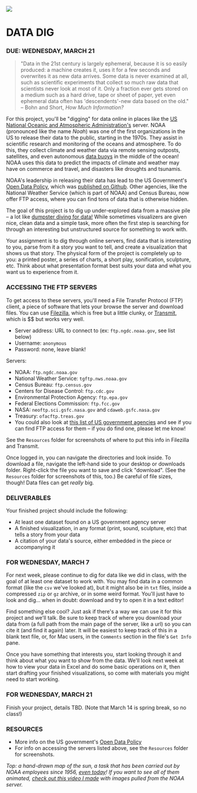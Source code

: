 ![](https://raw.githubusercontent.com/jeffThompson/DataVisualization/master/Images/Week06_DataDig/SolarSynopticMap_2015-07-07.jpg)

DATA DIG
====

### DUE: WEDNESDAY, MARCH 21  

> "Data in the 21st century is largely ephemeral, because it is so easily produced: a machine creates it, uses it for a few seconds and overwrites it as new data arrives. Some data is never examined at all, such as scientific experiments that collect so much raw data that scientists never look at most of it. Only a fraction ever gets stored on a medium such as a hard drive, tape or sheet of paper, yet even ephemeral data often has 'descendents'-new data based on the old." – Bohn and Short, *How Much Information?*

For this project, you'll be "digging" for data online in places like the [US National Oceanic and Atmospheric Administration's](http://www.noaa.gov/) server. NOAA (pronounced like the name *Noah*) was one of the first organizations in the US to release their data to the public, starting in the 1970s. They assist in scientific research and monitoring of the oceans and atmosphere. To do this, they collect climate and weather data via remote sensing outposts, satellites, and even autonomous [data buoys](http://www.ndbc.noaa.gov/) in the middle of the ocean! NOAA uses this data to predict the impacts of climate and weather may have on commerce and travel, and disasters like droughts and tsunamis.

NOAA's leadership in releasing their data has lead to the US Government's [Open Data Policy](https://en.wikipedia.org/wiki/Open_data_in_the_United_States), which was [published on Github](https://project-open-data.cio.gov/). Other agencies, like the National Weather Service (which is part of NOAA) and Census Bureau, now offer FTP access, where you can find tons of data that is otherwise hidden.

The goal of this project is to dig up under-explored data from a massive pile – a lot like [dumpster diving for data!](https://giphy.com/gifs/check-it-out-dr-steve-brule-xLsaBMK6Mg8DK/fullscreen) While sometimes visualizers are given nice, clean data and a simple task, more often the first step is searching for through an interesting but unstructured source for something to work with.

Your assignment is to dig through online servers, find data that is interesting to you, parse from it a story you want to tell, and create a visualization that shows us that story. The physical form of the project is completely up to you: a printed poster, a series of charts, a short play, sonification, sculpture, etc. Think about what presentation format best suits your data and what you want us to experience from it.

### ACCESSING THE FTP SERVERS  
To get access to these servers, you'll need a File Transfer Protocol (FTP) client, a piece of software that lets your browse the server and download files. You can use [Filezilla](https://sourceforge.net/projects/filezilla/), which is free but a little clunky, or [Transmit](https://panic.com/transmit/), which is $$ but works very well.

* Server address: URL to connect to (ex: `ftp.ngdc.noaa.gov`, see list below)  
* Username: `anonymous`  
* Password: none, leave blank!  

Servers:
* NOAA: `ftp.ngdc.noaa.gov`  
* National Weather Service: `tgftp.nws.noaa.gov`  
* Census Bureau: `ftp.census.gov`  
* Centers for Disease Control: `ftp.cdc.gov`  
* Environmental Protection Agency: `ftp.epa.gov`  
* Federal Elections Commission: `ftp.fcc.gov`  
* NASA: `neoftp.sci.gsfc.nasa.gov` and `cdaweb.gsfc.nasa.gov`  
* Treasury: `ofacftp.treas.gov`  
* You could also look at [this list of US government agencies](https://en.wikipedia.org/wiki/List_of_federal_agencies_in_the_United_States) and see if you can find FTP access for them – if you do find one, please let me know!  

See the `Resources` folder for screenshots of where to put this info in Filezilla and Transmit.

Once logged in, you can navigate the directories and look inside. To download a file, navigate the left-hand side to your desktop or downloads folder. Right-click the file you want to save and click "download". (See the `Resources` folder for screenshots of this, too.) Be careful of file sizes, though! Data files can get *really* big.

### DELIVERABLES  
Your finished project should include the following:

* At least one dataset found on a US government agency server    
* A finished visualization, in any format (print, sound, sculpture, etc) that tells a story from your data  
* A citation of your data's source, either embedded in the piece or accompanying it

### FOR WEDNESDAY, MARCH 7  
For next week, please continue to dig for data like we did in class, with the goal of at least one dataset to work with. You may find data in a common format (like the `csv` we've looked at), but it might also be in `txt` files, inside a compressed `zip` or `gz` archive, or in some weird format. You'll just have to look and dig... when in doubt: download and try to open it in a text editor!

Find something else cool? Just ask if there's a way we can use it for this project and we'll talk. Be sure to keep track of where you download your data from (a full path from the main page of the server, like a url) so you can cite it (and find it again) later. It will be easiest to keep track of this in a blank text file, or, for Mac users, in the `Comments` section in the file's `Get Info` pane.

Once you have something that interests you, start looking through it and think about what you want to show from the data. We'll look next week at how to view your data in Excel and do some basic operations on it, then start drafting your finished visualizations, so come with materials you might need to start working.

### FOR WEDNESDAY, MARCH 21  
Finish your project, details TBD. (Note that March 14 is spring break, so no class!)

### RESOURCES  

* More info on the US government's [Open Data Policy](https://project-open-data.cio.gov/)  
* For info on accessing the servers listed above, see the `Resources` folder for screenshots.  

*Top: a hand-drawn map of the sun, a task that has been carried out by NOAA employees since 1956, [even today](https://www.swpc.noaa.gov/products/solar-synoptic-map)! If you want to see all of them animated, [check out this video I made](https://vimeo.com/134541936) with images pulled from the NOAA server.*

